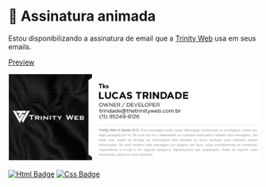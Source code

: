 # 📧 Assinatura animada
Estou disponibilizando a assinatura de email que a [Trinity Web](https://thetrinityweb.com.br/) usa em seus emails.

[Preview](https://thetrinityweb.com.br/outros/assinatura/trindade.html)

![screenshot da assinatura](/imgs/readme/screenshot-email.png "Assinatura Screenshot")

[![Html Badge](https://img.shields.io/badge/HTML5-E34F26?style=for-the-badge&logo=html5&logoColor=white)](https://thetrinityweb.com.br/) [![Css Badge](https://img.shields.io/badge/CSS3-1572B6?style=for-the-badge&logo=css3&logoColor=white)](https://thetrinityweb.com.br/)